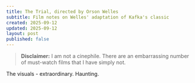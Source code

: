 ```yaml
---
title: The Trial, directed by Orson Welles
subtitle: Film notes on Welles' adaptation of Kafka's classic
created: 2025-09-12
updated: 2025-09-12
layout: post
published: false
---
```


> **Disclaimer:** I am not a cinephile. There are an embarrassing number of must-watch films that I have simply not.

The visuals - extraordinary. Haunting.
